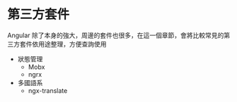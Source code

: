 # 第三方套件

Angular 除了本身的強大，周邊的套件也很多，在這一個章節，會將比較常見的第三方套件依用途整理，方便查詢使用

* 狀態管理
  * Mobx
  * ngrx
* 多國語系
  * ngx-translate


